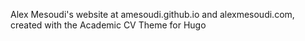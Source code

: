 Alex Mesoudi's website at amesoudi.github.io and alexmesoudi.com, created with the Academic CV Theme for Hugo
